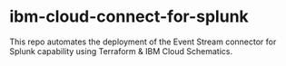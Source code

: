 # ibm-cloud-connect-for-splunk
This repo automates the deployment of the Event Stream connector for Splunk capability using Terraform &amp; IBM Cloud Schematics.
